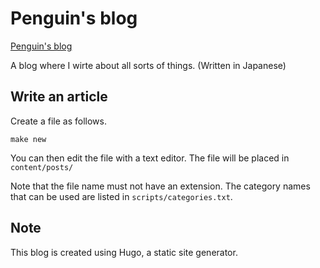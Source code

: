 # Penguin's blog

[Penguin's blog](https://penguin-note.tech/)

A blog where I wirte about all sorts of things.
(Written in Japanese)

## Write an article

Create a file as follows.

```
make new
```

You can then edit the file with a text editor. The file will be placed in `content/posts/`

Note that the file name must not have an extension. The category names that can be used are listed in `scripts/categories.txt`.

## Note

This blog is created using Hugo, a static site generator.
